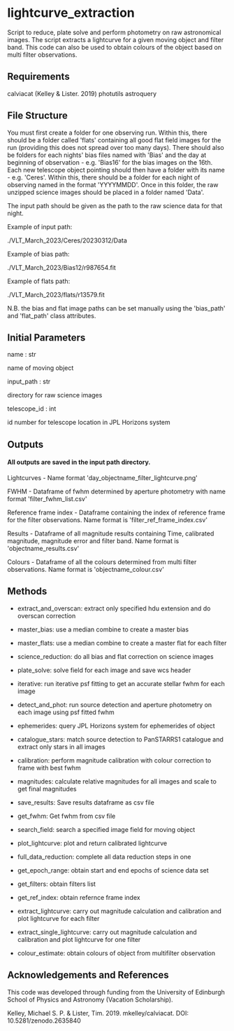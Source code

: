 # lightcurve_extraction
Script to reduce, plate solve and perform photometry on raw astronomical images. The script extracts a lightcurve for a given moving object and filter band. This code can also be used to obtain colours of the object based on multi filter observations. 

## Requirements
calviacat (Kelley & Lister. 2019)
photutils
astroquery

## File Structure
You must first create a folder for one observing run. Within this, there should be a folder called 'flats' containing all good flat field images for the run (providing this does not spread over too many days). There should also be folders for each nights' bias files named with 'Bias' and the day at beginning of observation - e.g. 'Bias16' for the bias images on the 16th. Each new telescope object pointing should then have a folder with its name - e.g. 'Ceres'. Within this, there should be a folder for each night of observing named in the format 'YYYYMMDD'. Once in this folder, the raw unzipped science images should be placed in a folder named 'Data'. 

The input path should be given as the path to the raw science data for that night.

Example of input path:

./VLT_March_2023/Ceres/20230312/Data

Example of bias path:

./VLT_March_2023/Bias12/r987654.fit

Example of flats path:

./VLT_March_2023/flats/r13579.fit

N.B. the bias and flat image paths can be set manually using the 'bias_path' and 'flat_path' class attributes.

## Initial Parameters
name : str

name of moving object
    
input_path : str

directory for raw science images
    
telescope_id : int

id number for telescope location in JPL Horizons system

## Outputs
#### All outputs are saved in the input path directory.

Lightcurves - Name format 'day_objectname_filter_lightcurve.png'

FWHM - Dataframe of fwhm determined by aperture photometry with name format 'filter_fwhm_list.csv'

Reference frame index - Dataframe containing the index of reference frame for the filter observations. Name format is 'filter_ref_frame_index.csv'

Results - Dataframe of all magnitude results containing Time, calibrated magnitude, magnitude error and filter band. Name format is 'objectname_results.csv'

Colours - Dataframe of all the colours determined from multi filter observations. Name format is 'objectname_colour.csv'

## Methods
- extract_and_overscan: extract only specified hdu extension and do overscan correction

- master_bias: use a median combine to create a master bias

- master_flats: use a median combine to create a master flat for each filter

- science_reduction: do all bias and flat correction on science images

- plate_solve: solve field for each image and save wcs header

- iterative: run iterative psf fitting to get an accurate stellar fwhm for each image

- detect_and_phot: run source detection and aperture photometry on each image using psf fitted fwhm

- ephemerides: query JPL Horizons system for ephemerides of object

- catalogue_stars: match source detection to PanSTARRS1 catalogue and extract only stars in all images

- calibration: perform magnitude calibration with colour correction to frame with best fwhm

- magnitudes: calculate relative magnitudes for all images and scale to get final magnitudes

- save_results: Save results dataframe as csv file

- get_fwhm: Get fwhm from csv file

- search_field: search a specified image field for moving object

- plot_lightcurve: plot and return calibrated lightcurve

- full_data_reduction: complete all data reduction steps in one

- get_epoch_range: obtain start and end epochs of science data set

- get_filters: obtain filters list

- get_ref_index: obtain refernce frame index

- extract_lightcurve: carry out magnitude calculation and calibration and plot lightcurve for each filter

- extract_single_lightcurve: carry out magnitude calculation and calibration and plot lightcurve for one filter

- colour_estimate: obtain colours of object from multifilter observation


## Acknowledgements and References
This code was developed through funding from the University of Edinburgh School of Physics and Astronomy (Vacation Scholarship).

Kelley, Michael S. P. & Lister, Tim. 2019. mkelley/calviacat. DOI: 10.5281/zenodo.2635840

